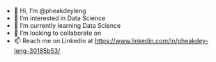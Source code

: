 - 👋 Hi, I’m @pheakdeyleng
- 👀 I’m interested in Data Science
- 🌱 I’m currently learning Data Science
- 💞️ I’m looking to collaborate on 
- 📫 Reach me on Linkedin at  https://www.linkedin.com/in/pheakdey-leng-30185b53/

<!---
pheakdeyleng/pheakdeyleng is a ✨ special ✨ repository because its `README.md` (this file) appears on your GitHub profile.
You can click the Preview link to take a look at your changes.
--->

